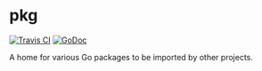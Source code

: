 # pkg

[![Travis CI](https://img.shields.io/travis/genuinetools/pkg.svg?style=for-the-badge)](https://travis-ci.org/genuinetools/pkg)
[![GoDoc](https://img.shields.io/badge/godoc-reference-5272B4.svg?style=for-the-badge)](https://godoc.org/github.com/genuinetools/pkg)


A home for various Go packages to be imported by other projects.
